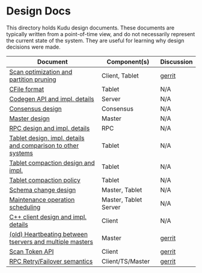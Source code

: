 <!---
Licensed under the Apache License, Version 2.0 (the "License");
you may not use this file except in compliance with the License.
You may obtain a copy of the License at

    http://www.apache.org/licenses/LICENSE-2.0

Unless required by applicable law or agreed to in writing, software
distributed under the License is distributed on an "AS IS" BASIS,
WITHOUT WARRANTIES OR CONDITIONS OF ANY KIND, either express or implied.
See the License for the specific language governing permissions and
limitations under the License.
-->

# Design Docs

This directory holds Kudu design documents. These documents are typically
written from a point-of-time view, and do not necessarily represent the current
state of the system. They are useful for learning why design decisions were
made.

| Document | Component(s) | Discussion |
| -------- | ------------ | ---------- |
| [Scan optimization and partition pruning](scan-optimization-partition-pruning.md) | Client, Tablet | [gerrit](http://gerrit.cloudera.org:8080/2149) |
| [CFile format](cfile.md) | Tablet | N/A |
| [Codegen API and impl. details](codegen.md) | Server | N/A |
| [Consensus design](consensus.md) | Consensus | N/A |
| [Master design](master.md) | Master | N/A |
| [RPC design and impl. details](rpc.md) | RPC | N/A |
| [Tablet design, impl. details and comparison to other systems](tablet.md) | Tablet | N/A |
| [Tablet compaction design and impl.](compaction.md) | Tablet | N/A |
| [Tablet compaction policy](compaction-policy.md) | Tablet | N/A |
| [Schema change design](schema-change.md) | Master, Tablet | N/A |
| [Maintenance operation scheduling](triggering-maintenance-ops.md) | Master, Tablet Server | N/A |
| [C++ client design and impl. details](cpp-client.md) | Client | N/A |
| [(old) Heartbeating between tservers and multiple masters](old-multi-master-heartbeating.md) | Master | [gerrit](http://gerrit.cloudera.org:8080/2495) |
| [Scan Token API](scan-tokens.md) | Client | [gerrit](http://gerrit.cloudera.org:8080/2443) |
| [RPC Retry/Failover semantics](rpc-retry-and-failover.md) | Client/TS/Master | [gerrit](http://gerrit.cloudera.org:8080/2642) |
